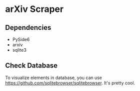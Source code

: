 # arXiv Scraper

## Dependencies
- PySide6
- arxiv
- sqlite3

## Check Database
To visualize elements in database, you can use https://github.com/sqlitebrowser/sqlitebrowser. It's pretty cool.
